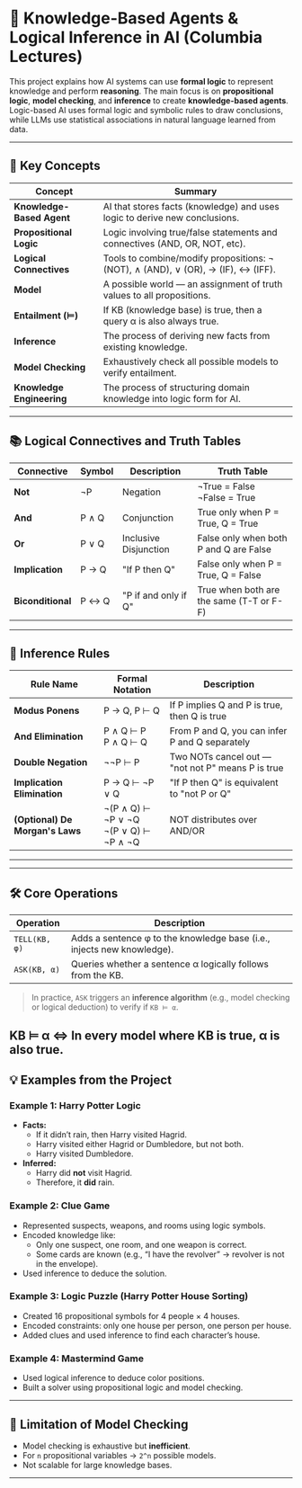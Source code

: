 # 🧠 Knowledge-Based Agents & Logical Inference in AI (Columbia Lectures)

This project explains how AI systems can use **formal logic** to represent knowledge and perform **reasoning**. The main focus is on **propositional logic**, **model checking**, and **inference** to create **knowledge-based agents**. Logic-based AI uses formal logic and symbolic rules to draw conclusions, while LLMs use statistical associations in natural language learned from data.

---

## 🔑 Key Concepts

| Concept                   | Summary                                                                          |
| ------------------------- | -------------------------------------------------------------------------------- |
| **Knowledge-Based Agent** | AI that stores facts (knowledge) and uses logic to derive new conclusions.       |
| **Propositional Logic**   | Logic involving true/false statements and connectives (AND, OR, NOT, etc).       |
| **Logical Connectives**   | Tools to combine/modify propositions: ¬ (NOT), ∧ (AND), ∨ (OR), → (IF), ↔ (IFF). |
| **Model**                 | A possible world — an assignment of truth values to all propositions.            |
| **Entailment (⊨)**        | If KB (knowledge base) is true, then a query α is also always true.              |
| **Inference**             | The process of deriving new facts from existing knowledge.                       |
| **Model Checking**        | Exhaustively check all possible models to verify entailment.                     |
| **Knowledge Engineering** | The process of structuring domain knowledge into logic form for AI.              |

---

## 📚 Logical Connectives and Truth Tables

| Connective        | Symbol | Description           | Truth Table                              |
| ----------------- | ------ | --------------------- | ---------------------------------------- |
| **Not**           | ¬P     | Negation              | ¬True = False<br>¬False = True           |
| **And**           | P ∧ Q  | Conjunction           | True only when P = True, Q = True        |
| **Or**            | P ∨ Q  | Inclusive Disjunction | False only when both P and Q are False   |
| **Implication**   | P → Q  | "If P then Q"         | False only when P = True, Q = False      |
| **Biconditional** | P ↔ Q  | "P if and only if Q"  | True when both are the same (T-T or F-F) |

---

## 🔁 Inference Rules

| Rule Name                       | Formal Notation                          | Description                                       |
| ------------------------------- | ---------------------------------------- | ------------------------------------------------- |
| **Modus Ponens**                | P → Q, P ⊢ Q                             | If P implies Q and P is true, then Q is true      |
| **And Elimination**             | P ∧ Q ⊢ P<br>P ∧ Q ⊢ Q                   | From P and Q, you can infer P and Q separately    |
| **Double Negation**             | ¬¬P ⊢ P                                  | Two NOTs cancel out — "not not P" means P is true |
| **Implication Elimination**     | P → Q ⊢ ¬P ∨ Q                           | "If P then Q" is equivalent to "not P or Q"       |
| **(Optional) De Morgan's Laws** | ¬(P ∧ Q) ⊢ ¬P ∨ ¬Q<br>¬(P ∨ Q) ⊢ ¬P ∧ ¬Q | NOT distributes over AND/OR                       |

---

---

## 🛠 Core Operations

| Operation     | Description                                                            |
| ------------- | ---------------------------------------------------------------------- |
| `TELL(KB, φ)` | Adds a sentence φ to the knowledge base (i.e., injects new knowledge). |
| `ASK(KB, α)`  | Queries whether a sentence α logically follows from the KB.            |

> In practice, `ASK` triggers an **inference algorithm** (e.g., model checking or logical deduction) to verify if `KB ⊨ α`.

## KB ⊨ α ⇔ In every model where KB is true, α is also true.

## 💡 Examples from the Project

### Example 1: Harry Potter Logic

- **Facts:**
  - If it didn’t rain, then Harry visited Hagrid.
  - Harry visited either Hagrid or Dumbledore, but not both.
  - Harry visited Dumbledore.
- **Inferred:**
  - Harry did **not** visit Hagrid.
  - Therefore, it **did** rain.

### Example 2: Clue Game

- Represented suspects, weapons, and rooms using logic symbols.
- Encoded knowledge like:
  - Only one suspect, one room, and one weapon is correct.
  - Some cards are known (e.g., “I have the revolver” → revolver is not in the envelope).
- Used inference to deduce the solution.

### Example 3: Logic Puzzle (Harry Potter House Sorting)

- Created 16 propositional symbols for 4 people × 4 houses.
- Encoded constraints: only one house per person, one person per house.
- Added clues and used inference to find each character’s house.

### Example 4: Mastermind Game

- Used logical inference to deduce color positions.
- Built a solver using propositional logic and model checking.

---

## 🧮 Limitation of Model Checking

- Model checking is exhaustive but **inefficient**.
- For `n` propositional variables → `2^n` possible models.
- Not scalable for large knowledge bases.

---
